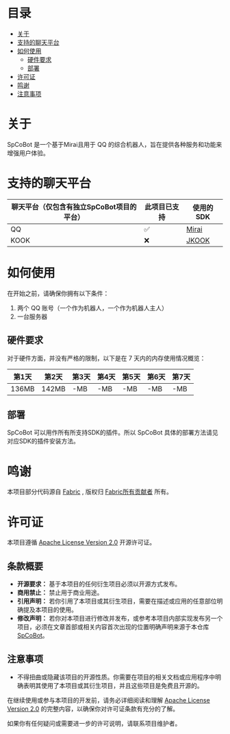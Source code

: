 # 目录

- [关于](#关于)
- [支持的聊天平台](#支持的聊天平台)
- [如何使用](#如何使用)
    - [硬件要求](#硬件要求)
    - [部署](#部署)
- [许可证](#许可证)
- [鸣谢](#鸣谢)
- [注意事项](#注意事项)

# 关于

SpCoBot 是一个基于Mirai且用于 QQ 的综合机器人，旨在提供各种服务和功能来增强用户体验。

# 支持的聊天平台

| 聊天平台（仅包含有独立SpCoBot项目的平台） | 此项目已支持 | 使用的SDK                                         |
|--------------------------|--------|------------------------------------------------|
| QQ                       | ✅      | [Mirai](https://github.com/mamoe/mirai)        |
| KOOK                     | ❌      | [JKOOK](https://github.com/SNWCreations/JKook) |

# 如何使用

在开始之前，请确保你拥有以下条件：

1. 两个 QQ 账号（一个作为机器人，一个作为机器人主人）
2. 一台服务器

## 硬件要求

对于硬件方面，并没有严格的限制，以下是在 7 天内的内存使用情况概览：

| 第1天   | 第2天   | 第3天 | 第4天 | 第5天 | 第6天 | 第7天 |
|-------|-------|-----|-----|-----|-----|-----|
| 136MB | 142MB | -MB | -MB | -MB | -MB | -MB |

## 部署

SpCoBot 可以用作所有所支持SDK的插件。所以 SpCoBot 具体的部署方法请见对应SDK的插件安装方法。

# 鸣谢

本项目部分代码源自 [Fabric](https://github.com/FabricMC/fabric) , 版权归 [Fabric所有贡献者](https://github.com/FabricMC/fabric/graphs/contributors) 所有。

# 许可证

本项目遵循 [Apache License Version 2.0](https://www.apache.org/licenses/LICENSE-2.0) 开源许可证。

## 条款概要

- **开源要求：** 基于本项目的任何衍生项目必须以开源方式发布。
- **商用禁止：** 禁止用于商业用途。
- **引用声明：** 若你引用了本项目或其衍生项目，需要在描述或应用的任意部位明确提及本项目的使用。
- **修改声明：** 若你对本项目进行修改并发布，或参考本项目内部实现发布另一个项目，必须在文章首部或相关内容首次出现的位置明确声明来源于本仓库 [SpCoBot](https://github.com/SpCoGov/SpCoBot)。

## 注意事项

- 不得扭曲或隐藏该项目的开源性质。你需要在项目的相关文档或应用程序中明确表明其使用了本项目或其衍生项目，并且这些项目是免费且开源的。

在继续使用或参与本项目的开发前，请务必详细阅读和理解 [Apache License Version 2.0](https://www.apache.org/licenses/LICENSE-2.0) 的完整内容，以确保你对许可证条款有充分的了解。

如果你有任何疑问或需要进一步的许可说明，请联系项目维护者。